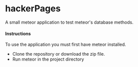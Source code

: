 # hackerPages
A small meteor application to test meteor's database methods.
<h4> Instructions </h4>
To use the application you must first have meteor installed. 
<ul>
<li>Clone the repository or download the zip file.</li>
<li>Run meteor in the project directory</li>
</ul>
